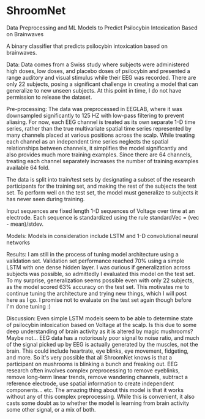 # ShroomNet
Data Preprocessing and ML Models to Predict Psilocybin Intoxication Based on Brainwaves

A binary classifier that predicts psilocybin intoxication based on brainwaves. 

Data: 
Data comes from a Swiss study where subjects were administered high doses, low doses, and placebo doses of psilocybin and 
presented a range auditory and visual stimulus while their EEG was recorded. There are only 22 subjects, posing a significant
challenge in creating a model that can generalize to new unseen subjects. At this point in time, I do not have permission to 
release the dataset. 

Pre-processing: 
The data was preprocessed in EEGLAB, where it was downsampled significantly to 125 HZ with low-pass filtering to 
prevent aliasing. For now, each EEG channel is treated as its own separate 1-D time series, rather than the true multivariate 
spatial time series represented by many channels placed at various positions across the scalp. While treating each channel 
as an independent time series neglects the spatial relationships between channels, it simplifies the model significantly and 
also provides much more training examples. Since there are 64 channels, treating each channel separately increases the number 
of training examples available 64 fold. 

The data is split into train/test sets by designating a subset of the research participants for the training set, and making
the rest of the subjects the test set. To perform well on the test set, the model must generalize to subjects it has never
seen during training. 

Input sequences are fixed length 1-D sequences of Voltage over time at an electrode. Each sequence is standardized using the
rule standardVec = (vec - mean)/stdev. 

Models:
Models in consideration include LSTM and 1-D convolutional neural networks

Results:
I am still in the process of tuning model architecture using a validation set. Validation set performance reached 70% using 
a simple LSTM with one dense hidden layer. I was curious if generalization across subjects was possible, so admittedly I 
evaluated this model on the test set. To my surprise, generalization seems possible even with only 22 subjects, as the
model scored 63% accuracy on the test set. This motivates me to continue tuning the architecture and trying new things, which I
will post here as I go. I promise not to evaluate on the test set again though before I'm done tuning :) 

Discussion:
Even simple LSTM models seem to be able to determine state of psilocybin intoxication based on Voltage at the scalp. Is this
due to some deep understanding of brain activity as it is altered by magic mushrooms? Maybe not... EEG data has a 
notoriously poor signal to noise ratio, and much of the signal picked up by EEG is actually generated by the muscles,
not the brain. This could include heartrate, eye blinks, eye movement, fidgeting, and more. So it's very possible that 
all ShroomNet knows is that a participant on mushrooms is blinking a bunch and freaking out. EEG research often involves 
complex preprocessing to remove eyeblinks, remove long-term linear trends, remove wandering channels, subtract a reference electrode, use spatial information to create independent components... etc. The amazing thing about this model is that it 
works without any of this complex preprocessing. While this is convenient, it also casts some doubt as to whether the model
is learning from brain activity some other signal, or a mix of both. 
